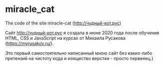 # miracle_cat
The code of the site miracle-cat (http://чудный-кот.рус)

Сайт http://чудный-кот.рус я создала в июне 2020 года после обучения HTML, CSS и JavaScript на курсах от Михаила Русакова (https://myrusakov.ru/).

Это первый самостоятельно написанный мною сайт без каких-либо претензий на чистоту кода и изящество верстки - просто первенец.)
